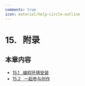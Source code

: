 ```yaml
---
comments: true
icon: material/help-circle-outline
---
```


# 15. &nbsp; 附录


## 本章内容

- [15.1 &nbsp; 编程环境安装](https://www.hello-algo.com/chapter_appendix/installation/)
- [15.2 &nbsp; 一起参与创作](https://www.hello-algo.com/chapter_appendix/contribution/)
